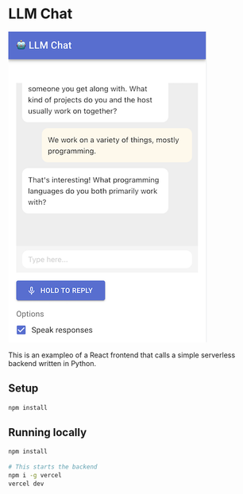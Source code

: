 # LLM Chat

![screenshot](/screenshot.png?raw=true "Screenshot")


This is an exampleo of a React frontend that calls a simple serverless backend written in Python.

## Setup

```bash
npm install
```

## Running locally

```bash
npm install
```

```bash
# This starts the backend
npm i -g vercel
vercel dev
```